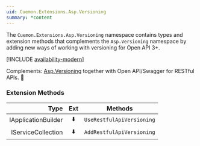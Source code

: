 ```yaml
---
uid: Cuemon.Extensions.Asp.Versioning
summary: *content
---
```

The `Cuemon.Extensions.Asp.Versioning` namespace contains types and extension methods that complements the `Asp.Versioning` namespace by adding new ways of working with versioning for Open API 3+.

[!INCLUDE [availability-modern](../../includes/availability-modern.md)]

Complements: [Asp.Versioning](https://github.com/dotnet/aspnet-api-versioning) together with Open API/Swagger for RESTful APIs. 🔗

### Extension Methods

|Type|Ext|Methods|
|--:|:-:|---|
|IApplicationBuilder|⬇️|`UseRestfulApiVersioning`|
|IServiceCollection|⬇️|`AddRestfulApiVersioning`|
